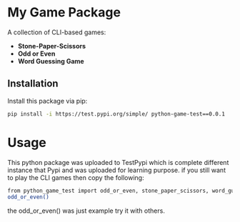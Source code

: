 # My Game Package

A collection of CLI-based games:

- **Stone-Paper-Scissors**
- **Odd or Even**
- **Word Guessing Game**

## Installation
Install this package via pip:

```bash
pip install -i https://test.pypi.org/simple/ python-game-test==0.0.1
```
# Usage
This python package was uploaded to TestPypi which is complete different instance that Pypi and was uploaded for learning purpose.
if you still want to play the CLI games then copy the following:
```bash
from python_game_test import odd_or_even, stone_paper_scissors, word_guessing_game
odd_or_even()
```

the odd_or_even() was just example try it with others.
 
